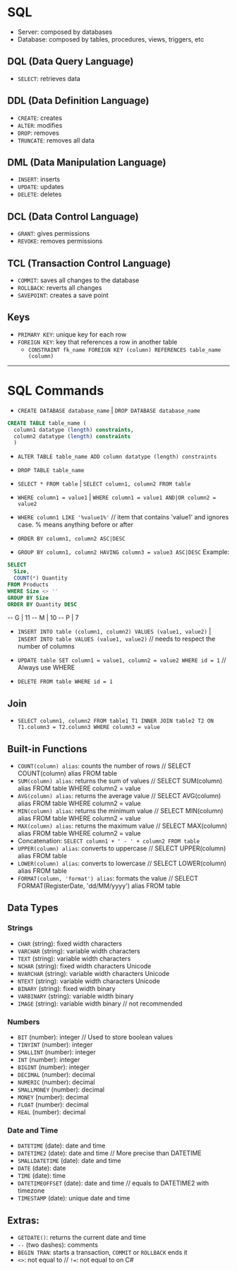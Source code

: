 # SQL

- Server: composed by databases
- Database: composed by tables, procedures, views, triggers, etc

## DQL (Data Query Language)

- `SELECT`: retrieves data

## DDL (Data Definition Language)

- `CREATE`: creates
- `ALTER`: modifies
- `DROP`: removes
- `TRUNCATE`: removes all data

## DML (Data Manipulation Language)

- `INSERT`: inserts
- `UPDATE`: updates
- `DELETE`: deletes

## DCL (Data Control Language)

- `GRANT`: gives permissions
- `REVOKE`: removes permissions

## TCL (Transaction Control Language)

- `COMMIT`: saves all changes to the database
- `ROLLBACK`: reverts all changes
- `SAVEPOINT`: creates a save point

## Keys

- `PRIMARY KEY`: unique key for each row
- `FOREIGN KEY`: key that references a row in another table
  - `CONSTRAINT fk_name FOREIGN KEY (column) REFERENCES table_name (column)`

---

# SQL Commands

- `CREATE DATABASE database_name` | `DROP DATABASE database_name`

```sql
CREATE TABLE table_name (
  column1 datatype (length) constraints,
  column2 datatype (length) constraints
  )
```

- `ALTER TABLE table_name ADD column datatype (length) constraints`

- `DROP TABLE table_name`

- `SELECT * FROM table` | `SELECT column1, column2 FROM table`
- `WHERE column1 = value1` | `WHERE column1 = value1 AND|OR column2 = value2`
- `WHERE column1 LIKE '%value1%'` // item that contains 'value1' and ignores case. % means anything before or after
- `ORDER BY column1, column2 ASC|DESC`
- `GROUP BY column1, column2 HAVING column3 = value3 ASC|DESC`
  Example:

```sql
SELECT
  Size,
  COUNT(*) Quantity
FROM Products
WHERE Size <> ''
GROUP BY Size
ORDER BY Quantity DESC
```

-- G | 11
-- M | 10
-- P | 7

- `INSERT INTO table (column1, column2) VALUES (value1, value2)` | `INSERT INTO table VALUES (value1, value2)` // needs to respect the number of columns

- `UPDATE table SET column1 = value1, column2 = value2 WHERE id = 1` // Always use WHERE

- `DELETE FROM table WHERE id = 1`

## Join

- `SELECT column1, column2 FROM table1 T1 INNER JOIN table2 T2 ON T1.column3 = T2.column3 WHERE column3 = value`

## Built-in Functions

- `COUNT(column) alias`: counts the number of rows // SELECT COUNT(column) alias FROM table
- `SUM(column) alias`: returns the sum of values // SELECT SUM(column) alias FROM table WHERE column2 = value
- `AVG(column) alias`: returns the average value // SELECT AVG(column) alias FROM table WHERE column2 = value
- `MIN(column) alias`: returns the minimum value // SELECT MIN(column) alias FROM table WHERE column2 = value
- `MAX(column) alias`: returns the maximum value // SELECT MAX(column) alias FROM table WHERE column2 = value
- Concatenation: `SELECT column1 + ' - ' + column2 FROM table`
- `UPPER(column) alias`: converts to uppercase // SELECT UPPER(column) alias FROM table
- `LOWER(column) alias`: converts to lowercase // SELECT LOWER(column) alias FROM table
- `FORMAT(column, 'format') alias`: formats the value // SELECT FORMAT(RegisterDate, 'dd/MM/yyyy') alias FROM table

## Data Types

### Strings

- `CHAR` (string): fixed width characters
- `VARCHAR` (string): variable width characters
- `TEXT` (string): variable width characters
- `NCHAR` (string): fixed width characters Unicode
- `NVARCHAR` (string): variable width characters Unicode
- `NTEXT` (string): variable width characters Unicode
- `BINARY` (string): fixed width binary
- `VARBINARY` (string): variable width binary
- `IMAGE` (string): variable width binary // not recommended

### Numbers

- `BIT` (number): integer // Used to store boolean values
- `TINYINT` (number): integer
- `SMALLINT` (number): integer
- `INT` (number): integer
- `BIGINT` (number): integer
- `DECIMAL` (number): decimal
- `NUMERIC` (number): decimal
- `SMALLMONEY` (number): decimal
- `MONEY` (number): decimal
- `FLOAT` (number): decimal
- `REAL` (number): decimal

### Date and Time

- `DATETIME` (date): date and time
- `DATETIME2` (date): date and time // More precise than DATETIME
- `SMALLDATETIME` (date): date and time
- `DATE` (date): date
- `TIME` (date): time
- `DATETIMEOFFSET` (date): date and time // equals to DATETIME2 with timezone
- `TIMESTAMP` (date): unique date and time

## Extras:

- `GETDATE()`: returns the current date and time
- `--` (two dashes): comments
- `BEGIN TRAN`: starts a transaction, `COMMIT` or `ROLLBACK` ends it
- `<>`: not equal to // `!=`: not equal to on C#

